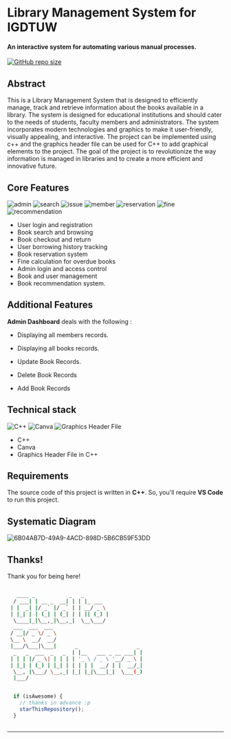 # Library Management System for IGDTUW
#### An interactive system for automating various manual processes.

[![GitHub repo size](https://img.shields.io/github/repo-size/vinitshahdeo/Library-Management-System.svg?logo=github&style=social)](https:/.io/Library-Management-System/)

## Abstract

This is  a Library Management System that is designed to efficiently manage, track and retrieve information about the books available in a library. The system is designed for educational institutions and should cater to the needs of students, faculty members and administrators. The system incorporates modern technologies and graphics to make it user-friendly, visually appealing, and interactive. The project can be implemented using c++ and the graphics header file can be used for C++ to add graphical elements to the project. The goal of the project is to revolutionize the way information is managed in libraries and to create a more efficient and innovative future.


## Core Features

![admin](https://img.shields.io/badge/admin-login-teal.svg?style=flat-square) 
![search](https://img.shields.io/badge/seacrh-books-yellowgreen.svg?style=flat-square)
![issue](https://img.shields.io/badge/issue-books-ff69b4.svg?style=flat-square)
![member](https://img.shields.io/badge/add-member-dodgerblue.svg?style=flat-square) 
![reservation](https://img.shields.io/badge/reservation-system-lightpink.svg?style=flat-square) 
![fine](https://img.shields.io/badge/fine-system-lightpurple.svg?style=flat-square) 
![recommendation](https://img.shields.io/badge/recommendation-system-brown.svg?style=flat-square) 

- User login and registration
- Book search and browsing
- Book checkout and return
- User borrowing history tracking
- Book reservation system
- Fine calculation for overdue books
- Admin login and access control
- Book and user management
- Book recommendation system.

## Additional Features

**Admin Dashboard** deals with the following : 

- Displaying all members records.

- Displaying all books records.

- Update Book Records.

- Delete Book Records

- Add Book Records


## Technical stack

![C++](https://img.shields.io/badge/C++-orange.svg?logo=c++&style=flat-square) 
![Canva](https://img.shields.io/badge/canva-yellowgreen.svg?logo=canva3&style=flat-square)
![Graphics Header File](https://img.shields.io/badge/Graphics-pink.svg?logo=c++&style=flat-square) 


- C++
- Canva
- Graphics Header File in C++

## Requirements


The source code of this project is written in **C++**. So, you'll require **VS Code** to run this project.

## Systematic Diagram 

![6B04AB7D-49A9-4ACD-898D-5B6CB59F53DD](https://user-images.githubusercontent.com/122292311/226109893-0fd4907a-0172-4468-af2b-a814666a02b3.jpeg)



## Thanks!

Thank you for being here!


```bash

   ____ _           _   _                   
  / ___| | __ _  __| | | |_ ___             
 | |  _| |/ _` |/ _` | | __/ _ \            
 | |_| | | (_| | (_| | | || (_) |           
  \____|_|\__,_|\__,_|  \__\___/            
  ___  ___  ___                             
 / __|/ _ \/ _ \                            
 \__ \  __/  __/                            
 |___/\___|\___|      _                   _ 
  _   _  ___  _   _  | |__   ___ _ __ ___| |
 | | | |/ _ \| | | | | '_ \ / _ \ '__/ _ \ |
 | |_| | (_) | |_| | | | | |  __/ | |  __/_|
  \__, |\___/ \__,_| |_| |_|\___|_|  \___(_)
  |___/                                     


```



```javascript

  if (isAwesome) {
    // thanks in advance :p
    starThisRepository();
  }
  
```

-------
